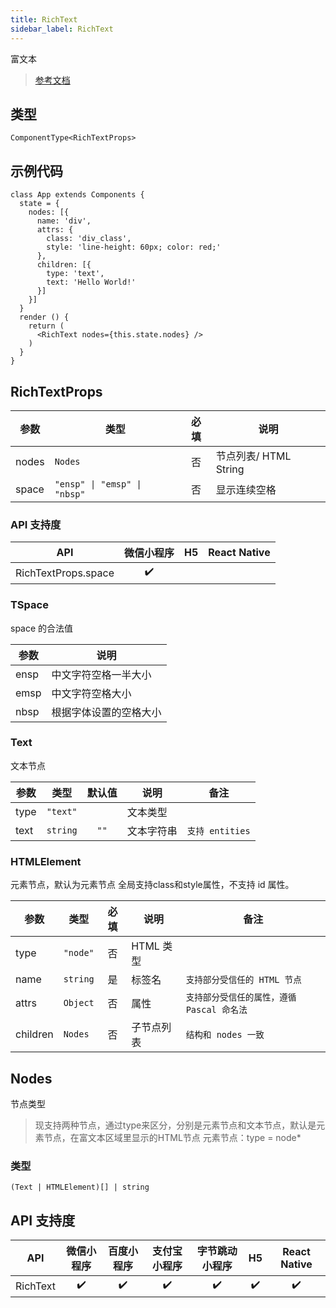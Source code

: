 ```yaml
---
title: RichText
sidebar_label: RichText
---
```


富文本

> [参考文档](https://developers.weixin.qq.com/miniprogram/dev/component/rich-text.html)

## 类型

```tsx
ComponentType<RichTextProps>
```

## 示例代码

```tsx
class App extends Components {
  state = {
    nodes: [{
      name: 'div',
      attrs: {
        class: 'div_class',
        style: 'line-height: 60px; color: red;'
      },
      children: [{
        type: 'text',
        text: 'Hello World!'
      }]
    }]
  }
  render () {
    return (
      <RichText nodes={this.state.nodes} />
    )
  }
}
```

## RichTextProps

<table>
  <thead>
    <tr>
      <th>参数</th>
      <th>类型</th>
      <th style="text-align:center">必填</th>
      <th>说明</th>
    </tr>
  </thead>
  <tbody>
    <tr>
      <td>nodes</td>
      <td><code>Nodes</code></td>
      <td style="text-align:center">否</td>
      <td>节点列表/ HTML String</td>
    </tr>
    <tr>
      <td>space</td>
      <td><code>&quot;ensp&quot; | &quot;emsp&quot; | &quot;nbsp&quot;</code></td>
      <td style="text-align:center">否</td>
      <td>显示连续空格</td>
    </tr>
  </tbody>
</table>

### API 支持度

| API | 微信小程序 | H5 | React Native |
| :---: | :---: | :---: | :---: |
| RichTextProps.space | ✔️ |  |  |

### TSpace

space 的合法值

<table>
  <thead>
    <tr>
      <th>参数</th>
      <th>说明</th>
    </tr>
  </thead>
  <tbody>
    <tr>
      <td>ensp</td>
      <td>中文字符空格一半大小</td>
    </tr>
    <tr>
      <td>emsp</td>
      <td>中文字符空格大小</td>
    </tr>
    <tr>
      <td>nbsp</td>
      <td>根据字体设置的空格大小</td>
    </tr>
  </tbody>
</table>

### Text

文本节点

<table>
  <thead>
    <tr>
      <th>参数</th>
      <th>类型</th>
      <th style="text-align:center">默认值</th>
      <th>说明</th>
      <th>备注</th>
    </tr>
  </thead>
  <tbody>
    <tr>
      <td>type</td>
      <td><code>&quot;text&quot;</code></td>
      <td style="text-align:center"></td>
      <td>文本类型</td>
      <td></td>
    </tr>
    <tr>
      <td>text</td>
      <td><code>string</code></td>
      <td style="text-align:center"><code>&quot;&quot;</code></td>
      <td>文本字符串</td>
      <td><code>支持 entities</code></td>
    </tr>
  </tbody>
</table>

### HTMLElement

元素节点，默认为元素节点
全局支持class和style属性，不支持 id 属性。

<table>
  <thead>
    <tr>
      <th>参数</th>
      <th>类型</th>
      <th style="text-align:center">必填</th>
      <th>说明</th>
      <th>备注</th>
    </tr>
  </thead>
  <tbody>
    <tr>
      <td>type</td>
      <td><code>&quot;node&quot;</code></td>
      <td style="text-align:center">否</td>
      <td>HTML 类型</td>
      <td></td>
    </tr>
    <tr>
      <td>name</td>
      <td><code>string</code></td>
      <td style="text-align:center">是</td>
      <td>标签名</td>
      <td><code>支持部分受信任的 HTML 节点</code></td>
    </tr>
    <tr>
      <td>attrs</td>
      <td><code>Object</code></td>
      <td style="text-align:center">否</td>
      <td>属性</td>
      <td><code>支持部分受信任的属性，遵循 Pascal 命名法</code></td>
    </tr>
    <tr>
      <td>children</td>
      <td><code>Nodes</code></td>
      <td style="text-align:center">否</td>
      <td>子节点列表</td>
      <td><code>结构和 nodes 一致</code></td>
    </tr>
  </tbody>
</table>

## Nodes

节点类型
> 现支持两种节点，通过type来区分，分别是元素节点和文本节点，默认是元素节点，在富文本区域里显示的HTML节点 元素节点：type = node*

### 类型

```tsx
(Text | HTMLElement)[] | string
```

## API 支持度

| API | 微信小程序 | 百度小程序 | 支付宝小程序 | 字节跳动小程序 | H5 | React Native |
| :---: | :---: | :---: | :---: | :---: | :---: | :---: |
| RichText | ✔️ | ✔️ | ✔️ | ✔️ | ✔️ | ✔️ |
